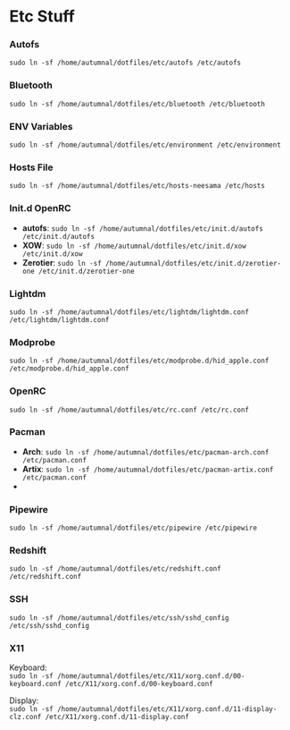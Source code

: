 # Etc Stuff

### Autofs
`sudo ln -sf /home/autumnal/dotfiles/etc/autofs /etc/autofs`

### Bluetooth
`sudo ln -sf /home/autumnal/dotfiles/etc/bluetooth /etc/bluetooth`

### ENV Variables
`sudo ln -sf /home/autumnal/dotfiles/etc/environment /etc/environment`

### Hosts File
`sudo ln -sf /home/autumnal/dotfiles/etc/hosts-neesama /etc/hosts`

### Init.d OpenRC
- **autofs**: `sudo ln -sf /home/autumnal/dotfiles/etc/init.d/autofs /etc/init.d/autofs`
- **XOW**: `sudo ln -sf /home/autumnal/dotfiles/etc/init.d/xow /etc/init.d/xow`
- **Zerotier**: `sudo ln -sf /home/autumnal/dotfiles/etc/init.d/zerotier-one /etc/init.d/zerotier-one`

### Lightdm
`sudo ln -sf /home/autumnal/dotfiles/etc/lightdm/lightdm.conf /etc/lightdm/lightdm.conf`

### Modprobe
`sudo ln -sf /home/autumnal/dotfiles/etc/modprobe.d/hid_apple.conf /etc/modprobe.d/hid_apple.conf`

### OpenRC
`sudo ln -sf /home/autumnal/dotfiles/etc/rc.conf /etc/rc.conf`

### Pacman
- **Arch**: `sudo ln -sf /home/autumnal/dotfiles/etc/pacman-arch.conf /etc/pacman.conf`
- **Artix**: `sudo ln -sf /home/autumnal/dotfiles/etc/pacman-artix.conf /etc/pacman.conf`
- 
### Pipewire
`sudo ln -sf /home/autumnal/dotfiles/etc/pipewire /etc/pipewire`

### Redshift
`sudo ln -sf /home/autumnal/dotfiles/etc/redshift.conf /etc/redshift.conf`

### SSH
`sudo ln -sf /home/autumnal/dotfiles/etc/ssh/sshd_config /etc/ssh/sshd_config`

### X11
Keyboard:  
`sudo ln -sf /home/autumnal/dotfiles/etc/X11/xorg.conf.d/00-keyboard.conf /etc/X11/xorg.conf.d/00-keyboard.conf`

Display:  
`sudo ln -sf /home/autumnal/dotfiles/etc/X11/xorg.conf.d/11-display-clz.conf /etc/X11/xorg.conf.d/11-display.conf`

